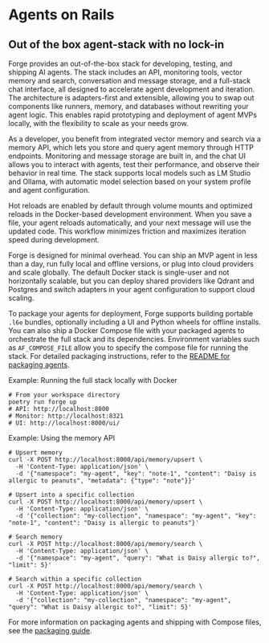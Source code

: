 # Agents on Rails
## Out of the box agent-stack with no lock-in

Forge provides an out-of-the-box stack for developing, testing, and shipping AI agents. The stack includes an API, monitoring tools, vector memory and search, conversation and message storage, and a full-stack chat interface, all designed to accelerate agent development and iteration. The architecture is adapters-first and extensible, allowing you to swap out components like runners, memory, and databases without rewriting your agent logic. This enables rapid prototyping and deployment of agent MVPs locally, with the flexibility to scale as your needs grow.

As a developer, you benefit from integrated vector memory and search via a memory API, which lets you store and query agent memory through HTTP endpoints. Monitoring and message storage are built in, and the chat UI allows you to interact with agents, test their performance, and observe their behavior in real time. The stack supports local models such as LM Studio and Ollama, with automatic model selection based on your system profile and agent configuration.

Hot reloads are enabled by default through volume mounts and optimized reloads in the Docker-based development environment. When you save a file, your agent reloads automatically, and your next message will use the updated code. This workflow minimizes friction and maximizes iteration speed during development.

Forge is designed for minimal overhead. You can ship an MVP agent in less than a day, run fully local and offline versions, or plug into cloud providers and scale globally. The default Docker stack is single-user and not horizontally scalable, but you can deploy shared providers like Qdrant and Postgres and switch adapters in your agent configuration to support cloud scaling.

To package your agents for deployment, Forge supports building portable `.l6e` bundles, optionally including a UI and Python wheels for offline installs. You can also ship a Docker Compose file with your packaged agents to orchestrate the full stack and its dependencies. Environment variables such as `AF_COMPOSE_FILE` allow you to specify the compose file for running the stack. For detailed packaging instructions, refer to the [README for packaging agents](https://github.com/l6e-ai/forge/blob/main/docs/packaging-agents.md).

Example: Running the full stack locally with Docker

```
# From your workspace directory
poetry run forge up
# API: http://localhost:8000
# Monitor: http://localhost:8321
# UI: http://localhost:8000/ui/
```

Example: Using the memory API

```
# Upsert memory
curl -X POST http://localhost:8000/api/memory/upsert \
  -H 'Content-Type: application/json' \
  -d '{"namespace": "my-agent", "key": "note-1", "content": "Daisy is allergic to peanuts", "metadata": {"type": "note"}}'

# Upsert into a specific collection
curl -X POST http://localhost:8000/api/memory/upsert \
  -H 'Content-Type: application/json' \
  -d '{"collection": "my-collection", "namespace": "my-agent", "key": "note-1", "content": "Daisy is allergic to peanuts"}'

# Search memory
curl -X POST http://localhost:8000/api/memory/search \
  -H 'Content-Type: application/json' \
  -d '{"namespace": "my-agent", "query": "What is Daisy allergic to?", "limit": 5}'

# Search within a specific collection
curl -X POST http://localhost:8000/api/memory/search \
  -H 'Content-Type: application/json' \
  -d '{"collection": "my-collection", "namespace": "my-agent", "query": "What is Daisy allergic to?", "limit": 5}'
```

For more information on packaging agents and shipping with Compose files, see the [packaging guide](https://github.com/l6e-ai/forge/blob/main/site/l6e/README.md).
